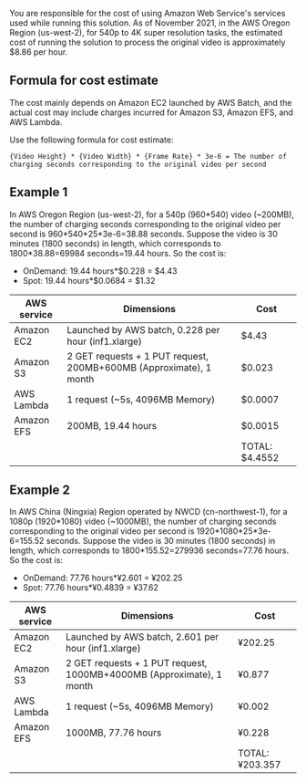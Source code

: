 You are responsible for the cost of using Amazon Web Service's services used while running this solution. As of November 2021, in the AWS Oregon Region (us-west-2), for 540p to 4K super resolution tasks, the estimated cost of running the solution to process the original video is approximately $8.86 per hour.

## Formula for cost estimate

The cost mainly depends on Amazon EC2 launched by AWS Batch, and the actual cost may include charges incurred for Amazon S3, Amazon EFS, and AWS Lambda.

Use the following formula for cost estimate:

```
{Video Height} * {Video Width} * {Frame Rate} * 3e-6 = The number of charging seconds corresponding to the original video per second
```

## Example 1

In AWS Oregon Region (us-west-2), for a 540p (960\*540) video (~200MB), the number of charging seconds corresponding to the original video per second is 960\*540\*25\*3e-6=38.88 seconds. Suppose the video is 30 minutes (1800 seconds) in length, which corresponds to 1800\*38.88=69984 seconds=19.44 hours. So the cost is:

* OnDemand: 19.44 hours\*$0.228 = $4.43
* Spot: 19.44 hours\*$0.0684 = $1.32

| AWS service | Dimensions | Cost |
|---|---|---|
| Amazon EC2 | Launched by AWS batch, 0.228 per hour (inf1.xlarge) | $4.43 |
| Amazon S3 | 2 GET requests + 1 PUT request, 200MB+600MB (Approximate), 1 month | $0.023 |
| AWS Lambda | 1 request (~5s, 4096MB Memory) | $0.0007 |
| Amazon EFS | 200MB, 19.44 hours | $0.0015 |
|  | | TOTAL: $4.4552 |

## Example 2

In AWS China (Ningxia) Region operated by NWCD (cn-northwest-1), for a 1080p (1920\*1080) video (~1000MB), the number of charging seconds corresponding to the original video per second is 1920\*1080\*25\*3e-6=155.52 seconds. Suppose the video is 30 minutes (1800 seconds) in length, which corresponds to 1800\*155.52=279936 seconds=77.76 hours. So the cost is:

* OnDemand: 77.76 hours\*¥2.601 = ¥202.25
* Spot: 77.76 hours\*¥0.4839 = ¥37.62

| AWS service | Dimensions | Cost |
|---|---|---|
| Amazon EC2 | Launched by AWS batch, 2.601 per hour (inf1.xlarge) | ¥202.25 |
| Amazon S3 | 2 GET requests + 1 PUT request, 1000MB+4000MB (Approximate), 1 month | ¥0.877 |
| AWS Lambda | 1 request (~5s, 4096MB Memory) | ¥0.002 |
| Amazon EFS | 1000MB, 77.76 hours | ¥0.228 |
|  | | TOTAL: ¥203.357 |



